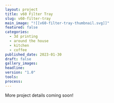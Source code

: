 ```yaml
---
layout: project
title: v60 Filter Tray
slug: v60-filter-tray
main_image: "![[v60-filter-tray-thumbnail.svg]]"
featured: false
categories:
  - 3d printing
  - around the house
  - kitchen
  - coffee
published_date: 2023-01-30
draft: false
gallery_images: 
headline: 
version: "1.0"
tools:
process:
---
```


More project details coming soon!
